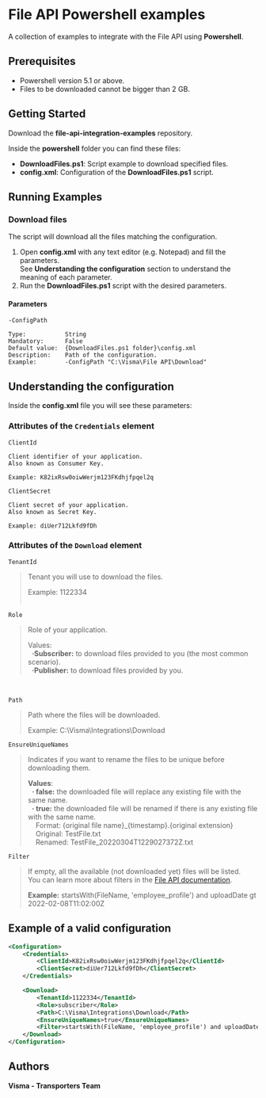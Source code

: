 # File API Powershell examples

A collection of examples to integrate with the File API using **Powershell**.

## Prerequisites

- Powershell version 5.1 or above.
- Files to be downloaded cannot be bigger than 2 GB.

## Getting Started 

Download the **file-api-integration-examples** repository.

Inside the **powershell** folder you can find these files:
- **DownloadFiles.ps1**: Script example to download specified files.
- **config.xml**: Configuration of the **DownloadFiles.ps1** script.

## Running Examples

### Download files

The script will download all the files matching the configuration.

1. Open **config.xml** with any text editor (e.g. Notepad) and fill the parameters.  
See **Understanding the configuration** section to understand the meaning of each parameter.
2. Run the **DownloadFiles.ps1** script with the desired parameters.  

#### Parameters

`-ConfigPath`  
```
Type:           String
Mandatory:      False
Default value:  {DownloadFiles.ps1 folder}\config.xml
Description:    Path of the configuration.
Example:        -ConfigPath "C:\Visma\File API\Download"
```

## Understanding the configuration

Inside the **config.xml** file you will see these parameters:

### Attributes of the `Credentials` element

`ClientId`
```
Client identifier of your application.  
Also known as Consumer Key.

Example: K82ixRsw0oiwWerjm123FKdhjfpqel2q
```

`ClientSecret`
```
Client secret of your application.  
Also known as Secret Key.

Example: diUer712Lkfd9fDh
```

### Attributes of the `Download` element

`TenantId`
> Tenant you will use to download the files.
> 
> Example: 1122334
<br/><br/>

`Role`
> Role of your application.
> 
> Values:  
> &nbsp;&nbsp;**·Subscriber:** to download files provided to you (the most common scenario).  
> &nbsp;&nbsp;**·Publisher:** to download files provided by you.
<br/>

`Path`
> Path where the files will be downloaded.
> 
> Example: C:\Visma\Integrations\Download

`EnsureUniqueNames`
> Indicates if you want to rename the files to be unique before downloading them.
> 
> **Values**:  
> &nbsp;&nbsp;**· false:** the downloaded file will replace any existing file with the same name.  
> &nbsp;&nbsp;**· true:** the downloaded file will be renamed if there is any existing file with the same name.  
> &nbsp;&nbsp;&nbsp;&nbsp;Format: {original file name}_{timestamp}.{original extension}  
> &nbsp;&nbsp;&nbsp;&nbsp;Original: TestFile.txt  
> &nbsp;&nbsp;&nbsp;&nbsp;Renamed: TestFile_20220304T1229027372Z.txt

`Filter`
> If empty, all the available (not downloaded yet) files will be listed.  
> You can learn more about filters in the [File API documentation](https://vr-api-integration.github.io/file-api-documentation/guides__search__for__files.html).
>
> **Example:** startsWith(FileName, 'employee_profile') and uploadDate gt 2022-02-08T11:02:00Z

## Example of a valid configuration

```xml
<Configuration>
    <Credentials>
        <ClientId>K82ixRsw0oiwWerjm123FKdhjfpqel2q</ClientId>
        <ClientSecret>diUer712Lkfd9fDh</ClientSecret>
    </Credentials>

    <Download>
        <TenantId>1122334</TenantId>
        <Role>subscriber</Role>
        <Path>C:\Visma\Integrations\Download</Path>
        <EnsureUniqueNames>true</EnsureUniqueNames>
        <Filter>startsWith(FileName, 'employee_profile') and uploadDate gt 2022-02-08T11:02:00Z</Filter>
    </Download>
</Configuration>
```

## Authors

**Visma - Transporters Team**
